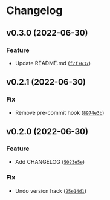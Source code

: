 # Changelog

<!--next-version-placeholder-->

## v0.3.0 (2022-06-30)
### Feature
* Update README.md ([`f7f7637`](https://github.com/bernardcooke-iotics/git-tooling/commit/f7f7637cdb987e241b63f7000c4365089f02097a))

## v0.2.1 (2022-06-30)
### Fix
* Remove pre-commit hook ([`8974e3b`](https://github.com/bernardcooke-iotics/git-tooling/commit/8974e3ba00f3c6503075071c8b0df8e4f9db6edb))

## v0.2.0 (2022-06-30)
### Feature
* Add CHANGELOG ([`5023e5e`](https://github.com/bernardcooke-iotics/git-tooling/commit/5023e5e8ce44749878e9f08d477f33ac941e9d47))

### Fix
* Undo version hack ([`25e14d1`](https://github.com/bernardcooke-iotics/git-tooling/commit/25e14d1e1f04577cb43ff8be05a0b7891ff17f5d))
